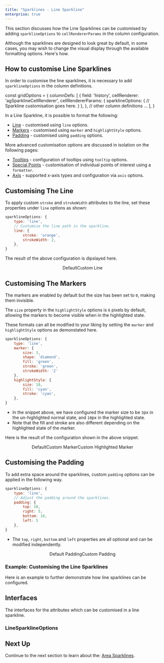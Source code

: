 ```yaml
---
title: "Sparklines - Line Sparkline"
enterprise: true
---
```


This section discusses how the Line Sparklines can be customised by adding `sparklineOptions` to `cellRendererParams` in the column configuration.

Although the sparklines are designed to look great by default, in some cases, you may wish to change the visual display through the available formatting options. Here's how.

## How to customise Line Sparklines

In order to customise the line sparklines, it is necessary to add `sparklineOptions` in the column definitions.

<snippet>
const gridOptions = {
    columnDefs: [
        {
            field: 'history',
            cellRenderer: 'agSparklineCellRenderer',
            cellRendererParams: {
                sparklineOptions: {
                    // Sparkline customisation goes here.
                }
            },
        },
        // other column definitions ...
    ],
}
</snippet>

In a Line Sparkline, it is possible to format the following:
- [Line](/sparklines-line-sparkline/#customising-the-line) - customised using `line` options.
- [Markers](/sparklines-line-sparkline/#customising-the-markers) - customised using `marker` and `highlightStyle` options.
- [Padding](/sparklines-line-sparkline/#customising-the-padding) - customised using `padding` options.

More advanced customisation options are discussed in isolation on the following pages:
- [Tooltips](/sparklines-tooltips/) - configuration of tooltips using `tooltip` options.
- [Special Points](/sparklines-special-points/) - customisation of individual points of interest using a `formatter`.
- [Axis](/sparklines-axis-types/) - supported x-axis types and configuration via `axis` options.

## Customising The Line

To apply custom `stroke` and `strokeWidth` attributes to the line, set these properties under `line` options as shown:

```js
sparklineOptions: {
    type: 'line',
    // Customise the line path in the sparkline.
    line: {
        stroke: 'orange',
        strokeWidth: 2,
    },
}
```

The result of the above configuration is dipslayed here.

<div style="display: flex; justify-content: center;">
    <image-caption src="resources/default.png" alt="Line customisation" width="250px" constrained="true">Default</image-caption>
    <image-caption src="resources/custom-line.png" alt="Line customisation for highlighted state" width="250px" constrained="true">Custom Line</image-caption>
</div>

## Customising The Markers

The markers are enabled by default but the size has been set to `0`, making them invisible.

The `size` property in the `highlightStyle` options is `6` pixels by default, allowing the markers to become visible when in the highlighted state.

These formats can all be modified to your liking by setting the `marker` and `highlightStyle` options as demonstated here.

```js
sparklineOptions: {
    type: 'line',
    marker: {
        size: 3,
        shape: 'diamond',
        fill: 'green',
        stroke: 'green',
        strokeWidth: '2'
    },
    highlightStyle: {
        size: 10,
        fill: 'cyan',
        stroke: 'cyan',
    },
}
```

- In the snippet above, we have configured the marker size to be `3`px in the un-highlighted normal state, and `10`px in the highlighted state.
- Note that the fill and stroke are also different depending on the highlighted state of the marker.

Here is the result of the configuration shown in the above snippet.

<div style="display: flex; justify-content: center;">
    <image-caption src="resources/default.png" alt="Marker customisation" width="250px" constrained="true">Default</image-caption>
    <image-caption src="resources/custom-marker.png" alt="Marker customisation" width="250px" constrained="true">Custom Marker</image-caption>
    <image-caption src="resources/custom-highlighted-marker.png" alt="Marker customisation for highlighted state" width="250px" constrained="true">Custom Highlighted Marker</image-caption>
</div>

## Customising the Padding

To add extra space around the sparklines, custom `padding` options can be applied in the following way.

```js
sparklineOptions: {
    type: 'line',
    // Adjust the padding around the sparklines.
    padding: {
        top: 10,
        right: 5,
        bottom: 10,
        left: 5
    },
}
```

- The `top`, `right`, `bottom` and `left` properties are all optional and can be modified independently.

<div style="display: flex; justify-content: center;">
    <image-caption src="resources/default-padding.png" alt="Padding customisation" width="250px" constrained="true">Default Padding</image-caption>
    <image-caption src="resources/custom-padding.png" alt="Padding customisation for highlighted state" width="250px" constrained="true">Custom Padding</image-caption>
</div>

### Example: Customising the Line Sparklines
Here is an example to further demonstrate how line sparklines can be configured.

<grid-example title='Line Sparkline' name='line-sparkline' type='generated' options='{ "enterprise": true, "exampleHeight": 585, "modules": ["clientside", "sparklines"] }'></grid-example>

## Interfaces
The interfaces for the attributes which can be customised in a line sparkline.

### LineSparklineOptions

<interface-documentation interfaceName='LineSparklineOptions' ></interface-documentation>

## Next Up

Continue to the next section to learn about the: [Area Sparklines](/sparklines-area-sparkline/).
